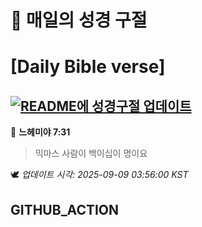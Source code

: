 # 🙏 매일의 성경 구절
# [Daily Bible verse]
## [![README에 성경구절 업데이트](https://github.com/DONGSUKA/first_test/actions/workflows/update-readme-bible.yml/badge.svg)](https://github.com/DONGSUKA/first_test/actions/workflows/update-readme-bible.yml)
<!-- START_BIBLE_VERSE -->
📖 **느헤미야 7:31**
> 믹마스 사람이 백이십이 명이요

🕊️ _업데이트 시각: 2025-09-09 03:56:00 KST_
  <!-- END_BIBLE_VERSE -->
## GITHUB_ACTION
